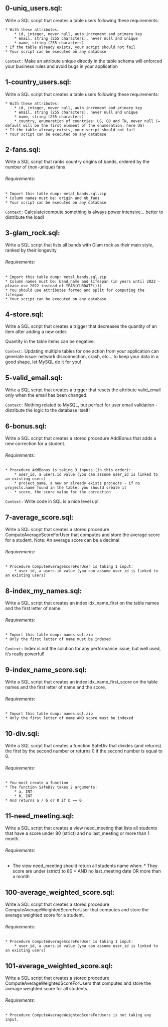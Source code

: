 ## 0-uniq_users.sql:

Write a SQL script that creates a table users following these requirements:

	* With these attributes:
		* id, integer, never null, auto increment and primary key
		* email, string (255 characters), never null and unique
		* name, string (255 characters)
	* If the table already exists, your script should not fail
	* Your script can be executed on any database

``Context:`` Make an attribute unique directly in the table schema will enforced your business rules and avoid bugs in your application


## 1-country_users.sql:

Write a SQL script that creates a table users following these requirements:

	* With these attributes:
		* id, integer, never null, auto increment and primary key
		* email, string (255 characters), never null and unique
		* name, string (255 characters)
		* country, enumeration of countries: US, CO and TN, never null (= default will be the first element of the enumeration, here US)
	* If the table already exists, your script should not fail
	* Your script can be executed on any database


## 2-fans.sql:

Write a SQL script that ranks country origins of bands, ordered by the number of (non-unique) fans

###### Requirements:

	* Import this table dump: metal_bands.sql.zip
	* Column names must be: origin and nb_fans
	* Your script can be executed on any database

``Context:`` Calculate/compute something is always power intensive… better to distribute the load!


## 3-glam_rock.sql:

Write a SQL script that lists all bands with Glam rock as their main style, ranked by their longevity

###### Requirements:

	* Import this table dump: metal_bands.sql.zip
	* Column names must be: band_name and lifespan (in years until 2022 - please use 2022 instead of YEAR(CURDATE()))
	* You should use attributes formed and split for computing the lifespan
	* Your script can be executed on any database


## 4-store.sql:

Write a SQL script that creates a trigger that decreases the quantity of an item after adding a new order.

Quantity in the table items can be negative.

``Context:`` Updating multiple tables for one action from your application can generate issue: network disconnection, crash, etc… to keep your data in a good shape, let MySQL do it for you!


## 5-valid_email.sql:

Write a SQL script that creates a trigger that resets the attribute valid_email only when the email has been changed.

``Context:`` Nothing related to MySQL, but perfect for user email validation - distribute the logic to the database itself!


## 6-bonus.sql:

Write a SQL script that creates a stored procedure AddBonus that adds a new correction for a student.

###### Requirements:

	* Procedure AddBonus is taking 3 inputs (in this order):
		* user_id, a users.id value (you can assume user_id is linked to an existing users)
		* project_name, a new or already exists projects - if no projects.name found in the table, you should create it
		* score, the score value for the correction
``Context:`` Write code in SQL is a nice level up!


## 7-average_score.sql:


Write a SQL script that creates a stored procedure ComputeAverageScoreForUser that computes and store the average score for a student. Note: An average score can be a decimal

###### Requirements:

	* Procedure ComputeAverageScoreForUser is taking 1 input:
		* user_id, a users.id value (you can assume user_id is linked to an existing users)



## 8-index_my_names.sql:


Write a SQL script that creates an index idx_name_first on the table names and the first letter of name.

###### Requirements:

	* Import this table dump: names.sql.zip
	* Only the first letter of name must be indexed
``Context:`` Index is not the solution for any performance issue, but well used, it’s really powerful!


## 9-index_name_score.sql:

Write a SQL script that creates an index idx_name_first_score on the table names and the first letter of name and the score.

###### Requirements:

	* Import this table dump: names.sql.zip
	* Only the first letter of name AND score must be indexed


## 10-div.sql:

Write a SQL script that creates a function SafeDiv that divides (and returns) the first by the second number or returns 0 if the second number is equal to 0.

###### Requirements:

	* You must create a function
	* The function SafeDiv takes 2 arguments:
		* a, INT
		* b, INT
	* And returns a / b or 0 if b == 0


## 11-need_meeting.sql:

Write a SQL script that creates a view need_meeting that lists all students that have a score under 80 (strict) and no last_meeting or more than 1 month.

###### Requirements:

* The view need_meeting should return all students name when:
		* They score are under (strict) to 80
		* AND no last_meeting date OR more than a month


## 100-average_weighted_score.sql:


Write a SQL script that creates a stored procedure ComputeAverageWeightedScoreForUser that computes and store the average weighted score for a student.

###### Requirements:

	* Procedure ComputeAverageScoreForUser is taking 1 input:
		* user_id, a users.id value (you can assume user_id is linked to an existing users)


## 101-average_weighted_score.sql:


Write a SQL script that creates a stored procedure ComputeAverageWeightedScoreForUsers that computes and store the average weighted score for all students.

###### Requirements:

	* Procedure ComputeAverageWeightedScoreForUsers is not taking any input.
